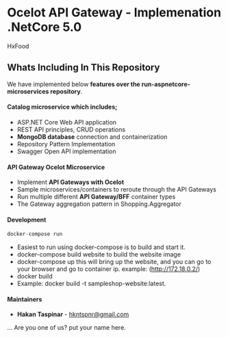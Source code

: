 # Ocelot API Gateway - Implemenation .NetCore 5.0
HxFood

## Whats Including In This Repository
We have implemented below **features over the run-aspnetcore-microservices repository**.

#### Catalog microservice which includes; 
* ASP.NET Core Web API application 
* REST API principles, CRUD operations
* **MongoDB database** connection and containerization
* Repository Pattern Implementation
* Swagger Open API implementation

#### API Gateway Ocelot Microservice
* Implement **API Gateways with Ocelot**
* Sample microservices/containers to reroute through the API Gateways
* Run multiple different **API Gateway/BFF** container types	
* The Gateway aggregation pattern in Shopping.Aggregator

#### Development
```csharp
docker-compose run
```
* Easiest to run using docker-compose is to build and start it.
* docker-compose build website to build the website image
* docker-compose up this will bring up the website, and you can go to your browser and go to container ip. example: (http://172.18.0.2/)
* docker build
* Example: docker build -t sampleshop-website:latest.

#### Maintainers
* **Hakan Taspinar** - hkntspnr@gmail.com 


...
Are you one of us? put your name here.
